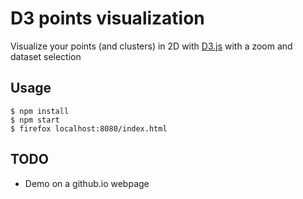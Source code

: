 D3 points visualization
=======================

Visualize your points (and clusters) in 2D with [D3.js](http://d3js.org/) with a zoom and dataset selection

Usage
-----

```
$ npm install
$ npm start
$ firefox localhost:8080/index.html
```

TODO
----

* Demo on a github.io webpage
